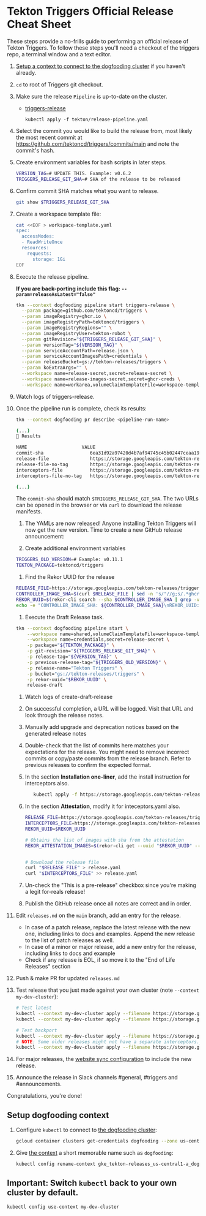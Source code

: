 # Tekton Triggers Official Release Cheat Sheet

These steps provide a no-frills guide to performing an official release
of Tekton Triggers. To follow these steps you'll need a checkout of
the triggers repo, a terminal window and a text editor.

1. [Setup a context to connect to the dogfooding cluster](#setup-dogfooding-context) if you haven't already.

1. `cd` to root of Triggers git checkout.

1. Make sure the release `Pipeline` is up-to-date on the cluster.

   - [triggers-release](https://github.com/tektoncd/triggers/blob/main/tekton/release-pipeline.yaml)
     ```shell script
     kubectl apply -f tekton/release-pipeline.yaml
     ```

1. Select the commit you would like to build the release from, most likely the
   most recent commit at https://github.com/tektoncd/triggers/commits/main
   and note the commit's hash.

1. Create environment variables for bash scripts in later steps.

    ```bash
    VERSION_TAG=# UPDATE THIS. Example: v0.6.2
    TRIGGERS_RELEASE_GIT_SHA=# SHA of the release to be released
    ```

1. Confirm commit SHA matches what you want to release.

    ```bash
    git show $TRIGGERS_RELEASE_GIT_SHA
    ```

1. Create a workspace template file:

   ```bash
   cat <<EOF > workspace-template.yaml
   spec:
     accessModes:
     - ReadWriteOnce
     resources:
       requests:
         storage: 1Gi
   EOF
   ```

1. Execute the release pipeline.

    **If you are back-porting include this flag: `--param=releaseAsLatest="false"`**

    ```bash
    tkn --context dogfooding pipeline start triggers-release \
      --param package=github.com/tektoncd/triggers \
      --param imageRegistry=ghcr.io \
      --param imageRegistryPath=tektoncd/triggers \
      --param imageRegistryRegions="" \
      --param imageRegistryUser=tekton-robot \
      --param gitRevision="${TRIGGERS_RELEASE_GIT_SHA}" \
      --param versionTag="${VERSION_TAG}" \
      --param serviceAccountPath=release.json \
      --param serviceAccountImagesPath=credentials \
      --param releaseBucket=gs://tekton-releases/triggers \
      --param koExtraArgs="" \
      --workspace name=release-secret,secret=release-secret \
      --workspace name=release-images-secret,secret=ghcr-creds \
      --workspace name=workarea,volumeClaimTemplateFile=workspace-template.yaml
    ```

1. Watch logs of triggers-release.

1. Once the pipeline run is complete, check its results:

   ```bash
   tkn --context dogfooding pr describe <pipeline-run-name>

   (...)
   📝 Results

   NAME                    VALUE
   commit-sha                 6ea31d92a97420d4b7af94745c45b02447ceaa19
   release-file               https://storage.googleapis.com/tekton-releases/triggers/previous/v0.13.0/release.yaml
   release-file-no-tag        https://storage.googleapis.com/tekton-releases/triggers/previous/v0.13.0/release.notag.yaml
   interceptors-file          https://storage.googleapis.com/tekton-releases/triggers/previous/v0.13.0/interceptors.yaml
   interceptors-file-no-tag   https://storage.googleapis.com/tekton-releases/triggers/previous/v0.13.0/interceptors.notag.yaml

   (...)
   ```

   The `commit-sha` should match `$TRIGGERS_RELEASE_GIT_SHA`.
   The two URLs can be opened in the browser or via `curl` to download the release manifests.

    1. The YAMLs are now released! Anyone installing Tekton Triggers will now get the new version. Time to create a new GitHub release announcement:

    1. Create additional environment variables

    ```bash
    TRIGGERS_OLD_VERSION=# Example: v0.11.1
    TEKTON_PACKAGE=tektoncd/triggers
    ```

    1. Find the Rekor UUID for the release

    ```bash
    RELEASE_FILE=https://storage.googleapis.com/tekton-releases/triggers/previous/${VERSION_TAG}/release.yaml
    CONTROLLER_IMAGE_SHA=$(curl $RELEASE_FILE | sed -n 's/"//g;s/.*ghcr\.io.*controller.*@//p;')
    REKOR_UUID=$(rekor-cli search --sha $CONTROLLER_IMAGE_SHA | grep -v Found | head -1)
    echo -e "CONTROLLER_IMAGE_SHA: ${CONTROLLER_IMAGE_SHA}\nREKOR_UUID: ${REKOR_UUID}"
    ```

    1. Execute the Draft Release task.

    ```bash
    tkn --context dogfooding pipeline start \
        --workspace name=shared,volumeClaimTemplateFile=workspace-template.yaml \
        --workspace name=credentials,secret=release-secret \
        -p package="${TEKTON_PACKAGE}" \
        -p git-revision="${TRIGGERS_RELEASE_GIT_SHA}" \
        -p release-tag="${VERSION_TAG}" \
        -p previous-release-tag="${TRIGGERS_OLD_VERSION}" \
        -p release-name="Tekton Triggers" \
        -p bucket="gs://tekton-releases/triggers" \
        -p rekor-uuid="$REKOR_UUID" \
        release-draft
    ```

    1. Watch logs of create-draft-release

    1. On successful completion, a URL will be logged. Visit that URL and look through the release notes.
      1. Manually add upgrade and deprecation notices based on the generated release notes
      1. Double-check that the list of commits here matches your expectations
         for the release. You might need to remove incorrect commits or copy/paste commits
         from the release branch. Refer to previous releases to confirm the expected format.
      1. In the section **Installation one-liner**, add the install instruction for interceptors also. 
         ```bash
            kubectl apply -f https://storage.googleapis.com/tekton-releases/triggers/previous/${VERSION_TAG}/interceptors.yaml
         ```
      1. In the section **Attestation**, modify it for inteceptors.yaml also.
         ```bash
         RELEASE_FILE=https://storage.googleapis.com/tekton-releases/triggers/previous/${VERSION_TAG}/release.yaml
         INTERCEPTORS_FILE=https://storage.googleapis.com/tekton-releases/triggers/previous/${VERSION_TAG}/interceptors.yaml
         REKOR_UUID=$REKOR_UUID

         # Obtains the list of images with sha from the attestation
         REKOR_ATTESTATION_IMAGES=$(rekor-cli get --uuid "$REKOR_UUID" --format json | jq -r .Attestation | jq -r '.subject[]|.name + ":v0.23.0@sha256:" + .digest.sha256')


         # Download the release file
         curl "$RELEASE_FILE" > release.yaml
         curl "$INTERCEPTORS_FILE" >> release.yaml
          ```
    1. Un-check the "This is a pre-release" checkbox since you're making a legit for-reals release!

    1. Publish the GitHub release once all notes are correct and in order.

1. Edit `releases.md` on the `main` branch, add an entry for the release.
   - In case of a patch release, replace the latest release with the new one,
     including links to docs and examples. Append the new release to the list
     of patch releases as well.
   - In case of a minor or major release, add a new entry for the
     release, including links to docs and example
   - Check if any release is EOL, if so move it to the "End of Life Releases"
     section

1. Push & make PR for updated `releases.md`

1. Test release that you just made against your own cluster (note `--context my-dev-cluster`):

    ```bash
    # Test latest
    kubectl --context my-dev-cluster apply --filename https://storage.googleapis.com/tekton-releases/triggers/latest/release.yaml
    kubectl --context my-dev-cluster apply --filename https://storage.googleapis.com/tekton-releases/triggers/latest/interceptors.yaml
    ```

    ```bash
    # Test backport
    kubectl --context my-dev-cluster apply --filename https://storage.googleapis.com/tekton-releases/triggers/previous/v0.12.1/release.yaml
    # NOTE: Some older releases might not have a separate interceptors.yaml as they used to be bundled in release.yaml
    kubectl --context my-dev-cluster apply --filename https://storage.googleapis.com/tekton-releases/triggers/previous/v0.12.1/interceptors.yaml
    ```

1. For major releases, the [website sync configuration](https://github.com/tektoncd/website/blob/main/sync/config/triggers.yaml)
   to include the new release.

1. Announce the release in Slack channels #general, #triggers and #announcements.

Congratulations, you're done!

## Setup dogfooding context

1. Configure `kubectl` to connect to
   [the dogfooding cluster](https://github.com/tektoncd/plumbing/blob/main/docs/dogfooding.md):

    ```bash
    gcloud container clusters get-credentials dogfooding --zone us-central1-a --project tekton-releases
    ```

1. Give [the context](https://kubernetes.io/docs/tasks/access-application-cluster/configure-access-multiple-clusters/)
   a short memorable name such as `dogfooding`:

   ```bash
   kubectl config rename-context gke_tekton-releases_us-central1-a_dogfooding dogfooding
   ```

## Important: Switch `kubectl` back to your own cluster by default.

```bash
kubectl config use-context my-dev-cluster
```
